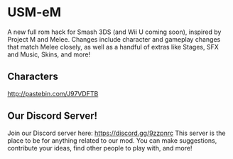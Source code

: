 # USM-eM
A new full rom hack for Smash 3DS (and Wii U coming soon), inspired by Project M and Melee.  Changes include character and gameplay changes that match Melee closely, as well as a handful of extras like Stages, SFX and Music, Skins, and more!
## Characters
http://pastebin.com/J97VDFTB
## Our Discord Server!
Join our Discord server here: https://discord.gg/9zzpnrc
This server is the place to be for anything related to our mod. You can make suggestions, contribute your ideas, find other people to play with, and more!
